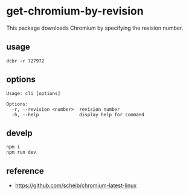 # get-chromium-by-revision

This package downloads Chromium by specifying the revision number.

## usage

```shell
dcbr -r 727972
```

## options

```shell
Usage: cli [options]

Options:
  -r, --revision <number>  revision number
  -h, --help               display help for command
```

## develp

```shell
npm i
npm run dev
```

## reference

- https://github.com/scheib/chromium-latest-linux
